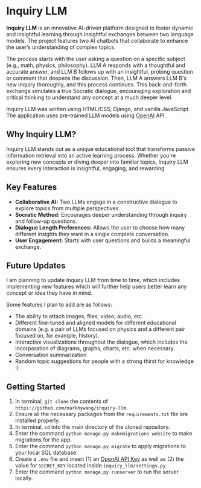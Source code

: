 # Inquiry LLM  

**Inquiry LLM** is an innovative AI-driven platform designed to foster dynamic and insightful learning through insightful exchanges between two language models. The project features two AI chatbots that collaborate to enhance the user’s understanding of complex topics.

The process starts with the user asking a question on a specific subject (e.g., math, physics, philosophy). LLM A responds with a thoughtful and accurate answer, and LLM B follows up with an insightful, probing question or comment that deepens the discussion. Then, LLM A answers LLM B's new inquiry thoroughly, and this process continues. This back-and-forth exchange simulates a true Socratic dialogue, encouraging exploration and critical thinking to understand any concept at a much deeper level.

Inquiry LLM was written using HTML/CSS, Django, and vanilla JavaScript. The application uses pre-trained LLM models using [OpenAI](https://github.com/OPENAI) API.

## Why Inquiry LLM?
Inquiry LLM stands out as a unique educational tool that transforms passive information retrieval into an active learning process. Whether you're exploring new concepts or diving deeper into familiar topics, Inquiry LLM ensures every interaction is insightful, engaging, and rewarding.

## Key Features
- **Collaborative AI:** Two LLMs engage in a constructive dialogue to explore topics from multiple perspectives.
- **Socratic Method:** Encourages deeper understanding through inquiry and follow-up questions.
- **Dialogue Length Preferences:** Allows the user to choose how many different insights they want in a single complete conversation.
- **User Engagement:** Starts with user questions and builds a meaningful exchange.

## Future Updates
I am planning to update Inquiry LLM from time to time, which includes implementing new features which will further help users better learn any concept or idea they have in mind.

Some features I plan to add are as follows:
- The ability to attach images, files, video, audio, etc.
- Different fine-tuned and aligned models for different educational domains (e.g. a pair of LLMs focused on physics and a different pair focused on, for example, history).
- Interactive visualizations throughout the dialogue, which includes the incorporation of diagrams, graphs, charts, etc. when necessary.
- Conversation summarization
- Random topic suggestions for people with a strong thirst for knowledge :)

## Getting Started
1. In terminal, ```git clone``` the contents of ```https://github.com/markhywang/inquiry-llm```.
2. Ensure all the necessary packages from the ```requirements.txt``` file are installed properly.
3. In terminal, ```cd``` into the main directory of the cloned repository.
4. Enter the command ```python manage.py makemigrations website``` to make migrations for the app.
5. Enter the command ```python manage.py migrate``` to apply migrations to your local SQL database.
6. Create a ```.env``` file and insert (1) an [OpenAI API Key](https://openai.com/index/openai-api/) as well as (2) the value for ```SECRET_KEY``` located inside ```inquiry_llm/settings.py```.
7. Enter the command ```python manage.py runserver``` to run the server locally.

